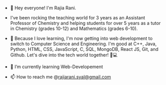 - 👋  Hey everyone!  I'm Rajia Rani.
- I've been rocking the teaching world for 3 years as an Assistant Professor of Chemistry and helping students for over 5 years as a tutor in Chemistry (grades 10-12) and Mathematics (grades 6-10). 
- 👀 Because I love learning, I'm now getting into web development to switch to Computer Science and Engineering. I'm good at C++, Java, Python, HTML, CSS, JavaScript, C, SQL, MongoDB, React JS, Git, and Github. Let's dive into the tech world together! 🚀💻
- 🌱 I’m currently learning Web-Developement

- 📫 How to reach me @rajiarani.syal@gmail.com


<!---
RajiaRani/RajiaRani is a ✨ special ✨ repository because its `README.md` (this file) appears on your GitHub profile.
You can click the Preview link to take a look at your changes.
--->
